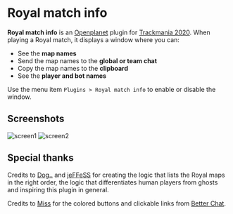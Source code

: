 # Royal match info

**Royal match info** is an [Openplanet](https://openplanet.dev/) plugin for [Trackmania 2020](https://www.trackmania.com/).
When playing a Royal match, it displays a window where you can:

* See the **map names**
* Send the map names to the **global or team chat**
* Copy the map names to the **clipboard**
* See the **player and bot names**

Use the menu item `Plugins > Royal match info` to enable or disable the window.

## Screenshots

![screen1](https://user-images.githubusercontent.com/14242083/211577652-3925056d-cbcb-41bb-9afd-55673ff72918.png)
![screen2](https://user-images.githubusercontent.com/14242083/211577674-541e0608-ae4f-4332-aa95-c4d9a14f29e6.png)


## Special thanks

Credits to [Dog..](https://trackmania.io/#/player/961d1145-8c7b-48c3-9191-0d1d91e44a4a) and [jeFFeSS](https://trackmania.io/#/player/213b2359-62f2-499e-aa13-6b1392ee99d8) for creating the logic that lists the Royal maps in the right order, the logic that differentiates human players from ghosts and inspiring this plugin in general.

Credits to [Miss](https://github.com/codecat) for the colored buttons and clickable links from [Better Chat](https://github.com/codecat/tm-better-chat/).